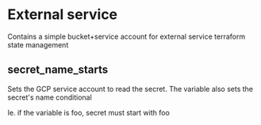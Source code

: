 # External service

Contains a simple bucket+service account for external service terraform state management

## secret_name_starts

Sets the GCP service account to read the secret. The variable also sets the secret's name conditional

Ie. if the variable is foo, secret must start with foo